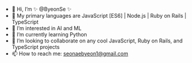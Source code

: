 - 👋 Hi, I’m ✨ @ByeonSe ✨ 
- 💪 My primary languages are JavaScript [ES6] | Node.js | Ruby on Rails | TypeScript
- 👀 I’m interested in AI and ML
- 🌱 I’m currently learning Python
- 💞️ I’m looking to collaborate on any cool JavaScript, Ruby on Rails, and TypeScript projects
- 📫 How to reach me: seonaebyeon1@gmail.com

<!---
ByeonSe/ByeonSe is a ✨ special ✨ repository because its `README.md` (this file) appears on your GitHub profile.
You can click the Preview link to take a look at your changes.
--->

